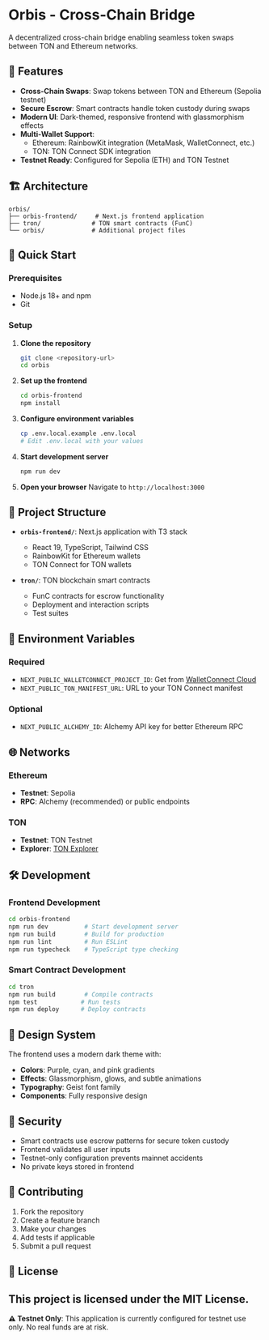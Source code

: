 # Orbis - Cross-Chain Bridge

A decentralized cross-chain bridge enabling seamless token swaps between TON and Ethereum networks.

## 🌟 Features

- **Cross-Chain Swaps**: Swap tokens between TON and Ethereum (Sepolia testnet)
- **Secure Escrow**: Smart contracts handle token custody during swaps
- **Modern UI**: Dark-themed, responsive frontend with glassmorphism effects
- **Multi-Wallet Support**: 
  - Ethereum: RainbowKit integration (MetaMask, WalletConnect, etc.)
  - TON: TON Connect SDK integration
- **Testnet Ready**: Configured for Sepolia (ETH) and TON Testnet

## 🏗️ Architecture

```
orbis/
├── orbis-frontend/     # Next.js frontend application
├── tron/              # TON smart contracts (FunC)
└── orbis/             # Additional project files
```

## 🚀 Quick Start

### Prerequisites

- Node.js 18+ and npm
- Git

### Setup

1. **Clone the repository**
   ```bash
   git clone <repository-url>
   cd orbis
   ```

2. **Set up the frontend**
   ```bash
   cd orbis-frontend
   npm install
   ```

3. **Configure environment variables**
   ```bash
   cp .env.local.example .env.local
   # Edit .env.local with your values
   ```

4. **Start development server**
   ```bash
   npm run dev
   ```

5. **Open your browser**
   Navigate to `http://localhost:3000`

## 📁 Project Structure

- **`orbis-frontend/`**: Next.js application with T3 stack
  - React 19, TypeScript, Tailwind CSS
  - RainbowKit for Ethereum wallets
  - TON Connect for TON wallets
  
- **`tron/`**: TON blockchain smart contracts
  - FunC contracts for escrow functionality
  - Deployment and interaction scripts
  - Test suites

## 🔧 Environment Variables

### Required
- `NEXT_PUBLIC_WALLETCONNECT_PROJECT_ID`: Get from [WalletConnect Cloud](https://cloud.walletconnect.com/)
- `NEXT_PUBLIC_TON_MANIFEST_URL`: URL to your TON Connect manifest

### Optional
- `NEXT_PUBLIC_ALCHEMY_ID`: Alchemy API key for better Ethereum RPC

## 🌐 Networks

### Ethereum
- **Testnet**: Sepolia
- **RPC**: Alchemy (recommended) or public endpoints

### TON
- **Testnet**: TON Testnet
- **Explorer**: [TON Explorer](https://testnet.tonscan.org/)

## 🛠️ Development

### Frontend Development
```bash
cd orbis-frontend
npm run dev          # Start development server
npm run build        # Build for production
npm run lint         # Run ESLint
npm run typecheck    # TypeScript type checking
```

### Smart Contract Development
```bash
cd tron
npm run build        # Compile contracts
npm test            # Run tests
npm run deploy      # Deploy contracts
```

## 🎨 Design System

The frontend uses a modern dark theme with:
- **Colors**: Purple, cyan, and pink gradients
- **Effects**: Glassmorphism, glows, and subtle animations
- **Typography**: Geist font family
- **Components**: Fully responsive design

## 🔐 Security

- Smart contracts use escrow patterns for secure token custody
- Frontend validates all user inputs
- Testnet-only configuration prevents mainnet accidents
- No private keys stored in frontend

## 🤝 Contributing

1. Fork the repository
2. Create a feature branch
3. Make your changes
4. Add tests if applicable
5. Submit a pull request

## 📄 License

This project is licensed under the MIT License.
---

**⚠️ Testnet Only**: This application is currently configured for testnet use only. No real funds are at risk. 